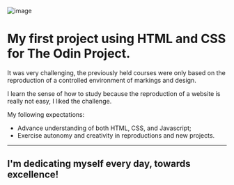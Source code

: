 ![image](https://user-images.githubusercontent.com/84808775/123427640-450c1900-d59b-11eb-9863-c4ad9685bc09.png)


# My first project using HTML and CSS for The Odin Project.

<p>It was very challenging, the previously held courses were only based on the reproduction of a controlled environment of markings and design.</p>

I learn the sense of how to study because the reproduction of a website is really not easy, I liked the challenge.

My following expectations:

- Advance understanding of both HTML, CSS, and Javascript;
- Exercise autonomy and creativity in reproductions and new projects.

<hr>

## I'm dedicating myself every day, towards excellence!
